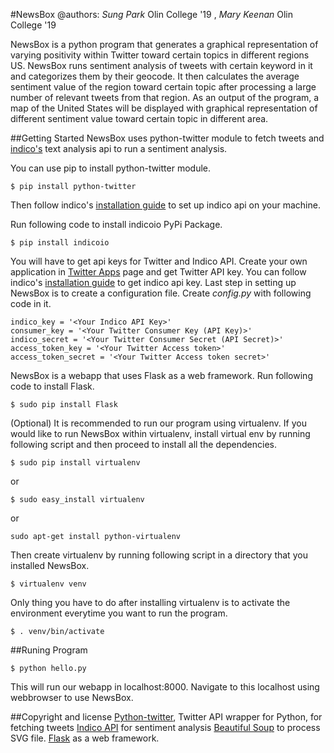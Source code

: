 #NewsBox
@authors: *Sung Park* Olin College '19 , *Mary Keenan* Olin College '19

NewsBox is a python program that generates a graphical representation of varying positivity within Twitter toward certain topics in different regions US. NewsBox runs sentiment analysis of tweets with certain keyword in it and categorizes them by their geocode. It then calculates the average sentiment value of the region toward certain topic after processing a large number of relevant tweets from that region. As an output of the program, a map of the United States will be displayed with graphical representation of different sentiment value toward certain topic in different area.

##Getting Started
NewsBox uses python-twitter module to fetch tweets and [indico's](https://indico.io/) text analysis api to run a sentiment analysis. 

You can use pip to install python-twitter module.
```
$ pip install python-twitter
```

Then follow indico's [installation guide](https://indico.io/docs) to set up indico api on your machine.
 
Run following code to install indicoio PyPi Package.
```
$ pip install indicoio
```
You will have to get api keys for Twitter and Indico API. Create your own application in [Twitter Apps](https://apps.twitter.com/) page and get Twitter API key. You can follow indico's [installation guide](https://indico.io/docs) to get indico api key. Last step in setting up NewsBox is to create a configuration file. Create *config.py* with following code in it.
```
indico_key = '<Your Indico API Key>'
consumer_key = '<Your Twitter Consumer Key (API Key)>'
indico_secret = '<Your Twitter Consumer Secret (API Secret)>'
access_token_key = '<Your Twitter Access token>'
access_token_secret = '<Your Twitter Access token secret>'
```            

NewsBox is a webapp that uses Flask as a web framework. Run following code to install Flask.
```
$ sudo pip install Flask
```
(Optional)
It is recommended to run our program using virtualenv. If you would like to run NewsBox within virtualenv, install virtual env by running following script and then proceed to install all the dependencies.
```
$ sudo pip install virtualenv
```
or
```
$ sudo easy_install virtualenv
```
or
```
sudo apt-get install python-virtualenv
```
Then create virtualenv by running following script in a directory that you installed NewsBox.
```
$ virtualenv venv
```
Only thing you have to do after installing virtualenv is to activate the environment everytime you want to run the program.
```
$ . venv/bin/activate
```
##Runing Program
```
$ python hello.py
``` 
This will run our webapp in localhost:8000. Navigate to this localhost using webbrowser to use NewsBox.

##Copyright and license
[Python-twitter](https://github.com/bear/python-twitter), Twitter API wrapper for Python, for fetching tweets
[Indico API](https://indico.io/produc) for sentiment analysis
[Beautiful Soup](https://www.crummy.com/software/BeautifulSoup/bs4/doc/) to process SVG file.
[Flask](http://flask.pocoo.org/) as a web framework.

